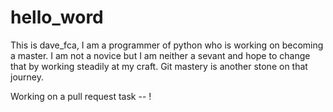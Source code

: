 # hello_word

This is dave_fca, I am a programmer of python who is working on becoming a master. I am not a novice but I am neither a sevant and hope to change that by working steadily at my craft.  Git mastery is another stone on that journey.

Working on a pull request task -- !
